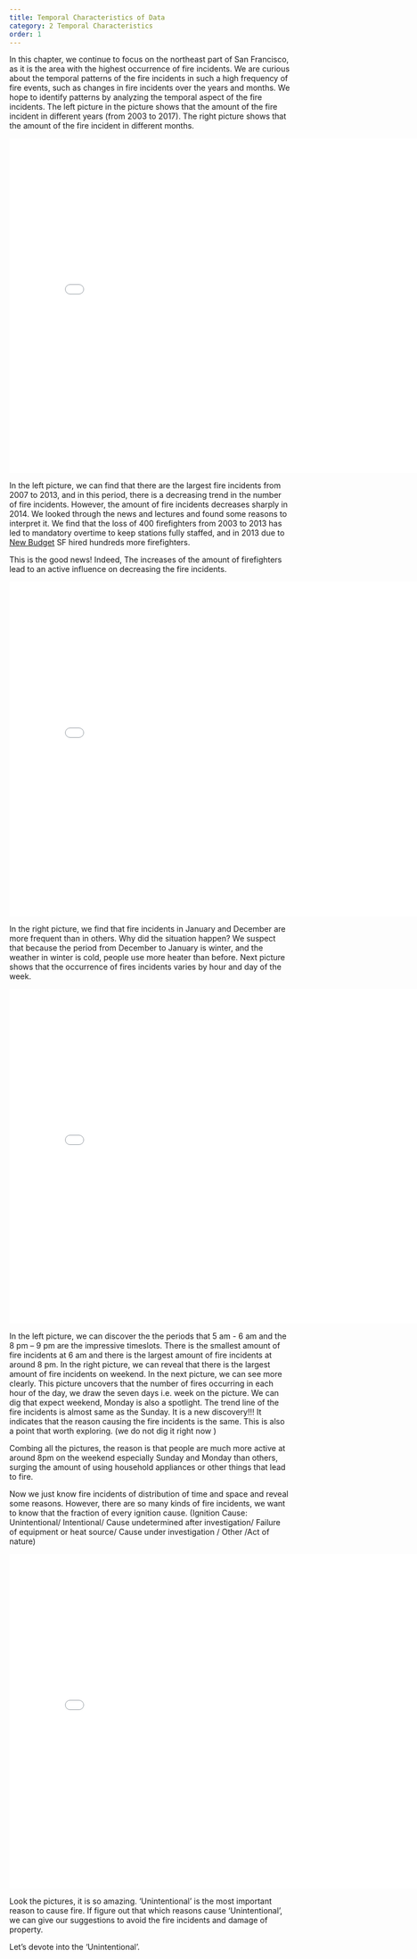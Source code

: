 ```yaml
---
title: Temporal Characteristics of Data
category: 2 Temporal Characteristics
order: 1
---
```


In this chapter, we continue to focus on the northeast part of San Francisco, as it is the area with the highest occurrence of fire incidents. We are curious about the temporal patterns of the fire incidents in such a high frequency of fire events, such as changes in fire incidents over the years and months. We hope to identify patterns by analyzing the temporal aspect of the fire incidents. The left picture in the picture shows that the amount of the fire incident in different years (from 2003 to 2017). The right picture shows that the amount of the fire incident in different months. 

<embed 
       type="text/html" 
       src="/images/temporal_year_month.html"
       width="800"
       height="600"
       >    

In the left picture, we can find that there are the largest fire incidents from 2007 to 2013, and in this period, there is a decreasing trend in the number of fire incidents. However, the amount of fire incidents decreases sharply in 2014. We looked through the news and lectures and found some reasons to interpret it. We find that the loss of 400 firefighters from 2003 to 2013 has led to mandatory overtime to keep stations fully staffed, and in 2013 due to [New Budget](https://www.cbsnews.com/sanfrancisco/news/new-sf-budget-allows-for-hundreds-more-police-officers-firefighters/) SF hired hundreds more firefighters. 

This is the good news! Indeed, The increases of the amount of firefighters lead to an active influence on decreasing the fire incidents.

<embed 
       type="text/html" 
       src="/images/temporal_hour_week.html"
       width="800"
       height="600"
       >    

In the right picture, we find that fire incidents in January and December are more frequent than in others. Why did the situation happen? We suspect that because the period from December to January is winter, and the weather in winter is cold, people use more heater than before.
Next picture shows that the occurrence of fires incidents varies by hour and day of the week.

<embed 
       type="text/html" 
       src="/images/temporal168.html"
       width="800"
       height="600"
       >    

In the left picture, we can discover the the periods that 5 am - 6 am and the 8 pm – 9 pm are the impressive timeslots. There is the smallest amount of fire incidents at 6 am and there is the largest amount of fire incidents at around 8 pm. In the right picture, we can reveal that there is the largest amount of fire incidents on weekend.
In the next picture, we can see more clearly. This picture uncovers that the number of fires occurring in each hour of the day, we draw the seven days i.e. week on the picture. We can dig that expect weekend, Monday is also a spotlight. The trend line of the fire incidents is almost same as the Sunday. It is a new discovery!!! It indicates that the reason causing the fire incidents is the same. This is also a point that worth exploring. (we do not dig it right now )

Combing all the pictures, the reason is that people are much more active at around 8pm on the weekend especially Sunday and Monday than others, surging the amount of using household appliances or other things that lead to fire.

Now we just know fire incidents of distribution of time and space and reveal some reasons. However, there are so many kinds of fire incidents, we want to know that the fraction of every ignition cause. (Ignition Cause: Unintentional/ Intentional/ Cause undetermined after investigation/ Failure of equipment or heat source/ Cause under investigation / Other /Act of nature)

<embed 
       type="text/html" 
       src="/images/render.html"
       width="800"
       height="600"
       >    
       
Look the pictures, it is so amazing. ‘Unintentional’ is the most important reason to cause fire. If figure out that which reasons cause ‘Unintentional’, we can give our suggestions to avoid the fire incidents and damage of property.

Let’s devote into the ‘Unintentional’.

